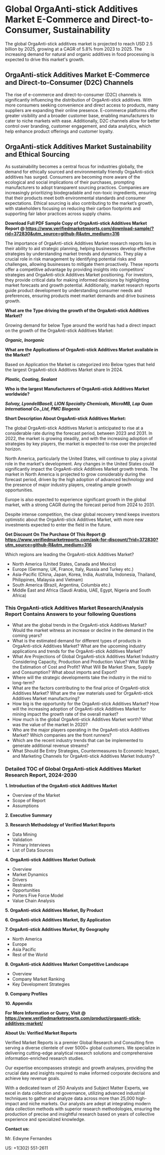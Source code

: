 <h1>Global OrgaAnti-stick Additives Market E-Commerce and Direct-to-Consumer, Sustainability</h1><p class=""><p>The global OrgaAnti-stick additives market is projected to reach USD 2.5 billion by 2025, growing at a CAGR of 5.8% from 2023 to 2025. The increasing demand for natural and organic additives in food processing is expected to drive this market's growth.</p><h2>OrgaAnti-stick Additives Market E-Commerce and Direct-to-Consumer (D2C) Channels</h2><p>The rise of e-commerce and direct-to-consumer (D2C) channels is significantly influencing the distribution of OrgaAnti-stick additives. With more consumers seeking convenience and direct access to products, many suppliers are expanding their online presence. E-commerce platforms offer greater visibility and a broader customer base, enabling manufacturers to cater to niche markets with ease. Additionally, D2C channels allow for better control over branding, customer engagement, and data analytics, which help enhance product offerings and customer loyalty.</p><h2>OrgaAnti-stick Additives Market Sustainability and Ethical Sourcing</h2><p>As sustainability becomes a central focus for industries globally, the demand for ethically sourced and environmentally friendly OrgaAnti-stick additives has surged. Consumers are becoming more aware of the ecological and social implications of their purchases, prompting manufacturers to adopt transparent sourcing practices. Companies are increasingly prioritizing biodegradable and non-toxic ingredients, ensuring that their products meet both environmental standards and consumer expectations. Ethical sourcing is also contributing to the market’s growth, with stakeholders focusing on reducing their carbon footprints and supporting fair labor practices across supply chains.</p></p><p class=""><strong>Download Full PDF Sample Copy of OrgaAnti-stick Additives Market Report @ <a href="https://www.verifiedmarketreports.com/download-sample/?rid=372830&utm_source=github-R&utm_medium=316" target="_blank">https://www.verifiedmarketreports.com/download-sample/?rid=372830&utm_source=github-R&utm_medium=316</a></strong></p><p>The importance of&nbsp;OrgaAnti-stick Additives Market research reports lies in their ability to aid strategic planning, helping businesses develop effective strategies by understanding market trends and dynamics. They play a crucial role in risk management by identifying potential risks and challenges, allowing businesses to mitigate them proactively. These reports offer a competitive advantage by providing insights into competitors' strategies and OrgaAnti-stick Additives Market positioning. For investors, they provide critical data for making informed decisions by highlighting market forecasts and growth potential. Additionally, market research reports guide product development by understanding consumer needs and preferences, ensuring products meet market demands and drive business growth.</p><p><strong>What are the&nbsp;Type driving the growth of the OrgaAnti-stick Additives Market?</strong></p><p id="" class="">Growing demand for below Type around the world has had a direct impact on the growth of the OrgaAnti-stick Additives Market:</p><p class=""><em><strong>Organic, Inorganic</strong></em></p><p class=""><strong>What are the&nbsp;Applications&nbsp;of OrgaAnti-stick Additives Market available in the Market?</strong></p><p id="" class="">Based on Application the Market is categorized into Below types that held the largest OrgaAnti-stick Additives Market share In 2024.</p><p class=""><em><strong>Plastic, Coating, Sealant</strong></em></p><p class=""><strong>Who is the largest Manufacturers of OrgaAnti-stick Additives Market worldwide?</strong></p><p><em><strong>Solvay, LyondellBasell, LION Specialty Chemicals, MicroMB, Lap Quan International Co.,Ltd, PMC Biogenix</strong></em></p><p id="" class=""><strong>Short Description About OrgaAnti-stick Additives Market:</strong></p><p>The global OrgaAnti-stick Additives Market is anticipated to rise at a considerable rate during the forecast period, between 2023 and 2031. In 2022, the market is growing steadily, and with the increasing adoption of strategies by key players, the market is expected to rise over the projected horizon.</p><p>North America, particularly the United States, will continue to play a pivotal role in the market's development. Any changes in the United States could significantly impact the OrgaAnti-stick Additives Market growth trends. The market in North America is projected to grow considerably during the forecast period, driven by the high adoption of advanced technology and the presence of major industry players, creating ample growth opportunities.</p><p>Europe is also expected to experience significant growth in the global market, with a strong CAGR during the forecast period from 2024 to 2031.</p><p>Despite intense competition, the clear global recovery trend keeps investors optimistic about the OrgaAnti-stick Additives Market, with more new investments expected to enter the field in the future.</p><p id="" class=""><strong>Get Discount On The Purchase Of This Report @ <a href="https://www.verifiedmarketreports.com/ask-for-discount/?rid=372830?utm_source=github-R&utm_medium=316" target="_blank">https://www.verifiedmarketreports.com/ask-for-discount/?rid=372830?utm_source=github-R&utm_medium=316</a></strong></p><p class="">Which regions are leading the OrgaAnti-stick Additives Market?</p><ul><li>North America (United States, Canada and Mexico)</li><li>Europe (Germany, UK, France, Italy, Russia and Turkey etc.)</li><li>Asia-Pacific (China, Japan, Korea, India, Australia, Indonesia, Thailand, Philippines, Malaysia and Vietnam)</li><li>South America (Brazil, Argentina, Columbia etc.)</li><li>Middle East and Africa (Saudi Arabia, UAE, Egypt, Nigeria and South Africa)</li></ul><h3 id="" class="">This OrgaAnti-stick Additives Market Research/Analysis Report Contains Answers to your following Questions</h3><ul><li>What are the global trends in the OrgaAnti-stick Additives Market? Would the market witness an increase or decline in the demand in the coming years?</li><li>What is the estimated demand for different types of products in OrgaAnti-stick Additives Market? What are the upcoming industry applications and trends for the OrgaAnti-stick Additives Market?</li><li>What Are Projections of Global OrgaAnti-stick Additives Market Industry Considering Capacity, Production and Production Value? What Will Be the Estimation of Cost and Profit? What Will Be Market Share, Supply and Consumption? What about imports and Export?</li><li>Where will the strategic developments take the industry in the mid to long-term?</li><li>What are the factors contributing to the final price of OrgaAnti-stick Additives Market? What are the raw materials used for OrgaAnti-stick Additives Market manufacturing?</li><li>How big is the opportunity for the OrgaAnti-stick Additives Market? How will the increasing adoption of OrgaAnti-stick Additives Market for mining impact the growth rate of the overall market?</li><li>How much is the global OrgaAnti-stick Additives Market worth? What was the value of the market In 2020?</li><li>Who are the major players operating in the OrgaAnti-stick Additives Market? Which companies are the front runners?</li><li>Which are the recent industry trends that can be implemented to generate additional revenue streams?</li><li>What Should Be Entry Strategies, Countermeasures to Economic Impact, and Marketing Channels for OrgaAnti-stick Additives Market Industry?</li></ul><h3 id="" class="">Detailed TOC of Global OrgaAnti-stick Additives Market Research Report, 2024-2030</h3><p id="" class=""><strong>1. Introduction of the OrgaAnti-stick Additives Market</strong></p><ul><li>Overview of the Market</li><li>Scope of Report</li><li>Assumptions</li></ul><p id="" class=""><strong>2. Executive Summary</strong></p><p id="" class=""><strong>3. Research Methodology of Verified Market Reports</strong></p><ul><li>Data Mining</li><li>Validation</li><li>Primary Interviews</li><li>List of Data Sources</li></ul><p id="" class=""><strong>4. OrgaAnti-stick Additives Market Outlook</strong></p><ul><li>Overview</li><li>Market Dynamics</li><li>Drivers</li><li>Restraints</li><li>Opportunities</li><li>Porters Five Force Model</li><li>Value Chain Analysis</li></ul><p id="" class=""><strong>5. OrgaAnti-stick Additives Market, By Product</strong></p><p id="" class=""><strong>6. OrgaAnti-stick Additives Market, By Application</strong></p><p id="" class=""><strong>7. OrgaAnti-stick Additives Market, By Geography</strong></p><ul><li>North America</li><li>Europe</li><li>Asia Pacific</li><li>Rest of the World</li></ul><p id="" class=""><strong>8. OrgaAnti-stick Additives Market Competitive Landscape</strong></p><ul><li>Overview</li><li>Company Market Ranking</li><li>Key Development Strategies</li></ul><p id="" class=""><strong>9. Company Profiles</strong></p><p id="" class=""><strong>10. Appendix</strong></p><p id="" class=""><strong>For More Information or Query, Visit @ <a href="https://www.verifiedmarketreports.com/product/orgaanti-stick-additives-market/" target="_blank">https://www.verifiedmarketreports.com/product/orgaanti-stick-additives-market/</a></strong></p><p id="" class=""><strong>About Us: Verified Market Reports</strong></p><p id="" class="">Verified Market Reports is a premier Global Research and Consulting firm serving a diverse clientele of over 5000+ global customers. We specialize in delivering cutting-edge analytical research solutions and comprehensive information-enriched research studies.</p><p id="" class="">Our expertise encompasses strategic and growth analyses, providing the crucial data and insights required to make informed corporate decisions and achieve key revenue goals.</p><p id="" class="">With a dedicated team of 250 Analysts and Subject Matter Experts, we excel in data collection and governance, utilizing advanced industrial techniques to gather and analyze data across more than 25,000 high-impact and niche markets. Our analysts are adept at integrating modern data collection methods with superior research methodologies, ensuring the production of precise and insightful research based on years of collective experience and specialized knowledge.</p><p id="" class=""><strong>Contact us:</strong></p><p id="" class="">Mr. Edwyne Fernandes</p><p id="" class="">US: +1(302) 551-2611</p>